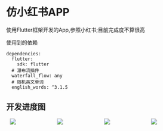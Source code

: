 # 仿小红书APP

使用Flutter框架开发的App,参照小红书;目前完成度不算很高

使用到的依赖
```
dependencies:
  flutter:
    sdk: flutter
  # 瀑布流插件
  waterfall_flow: any
  # 随机英文单词
  english_words: ^3.1.5
```

## 开发进度图
<div style="display:flex;flex-wrap:wrap;">
  <a href="http://106.52.133.67:9400/apk/red-book/Screenshot_2020-08-19-22-36-18-83.jpg" style="margin:0 10px;width:50%;flex:1;">
    <img src="http://106.52.133.67:9400/apk/red-book/Screenshot_2020-08-19-22-36-18-83.jpg" />
  </a>
  <a href="http://106.52.133.67:9400/apk/red-book/Screenshot_2020-08-19-22-36-08-74.jpg" style="margin:0 10px;width:50%;flex:1;">
    <img src="http://106.52.133.67:9400/apk/red-book/Screenshot_2020-08-19-22-36-08-74.jpg" />
  </a>
  <a href="http://106.52.133.67:9400/apk/red-book/Screenshot_2020-08-19-22-27-21-49_e32fde562e780b7.jpg" style="margin:0 10px;width:50%;flex:1;">
    <img src="http://106.52.133.67:9400/apk/red-book/Screenshot_2020-08-19-22-27-21-49_e32fde562e780b7.jpg" />
  </a>
  <a href="http://106.52.133.67:9400/apk/red-book/Screenshot_2020-08-19-22-27-14-18_e32fde562e780b7.jpg" style="margin:0 10px;width:50%;flex:1;">
    <img src="http://106.52.133.67:9400/apk/red-book/Screenshot_2020-08-19-22-27-14-18_e32fde562e780b7.jpg" />
  </a>
</div>